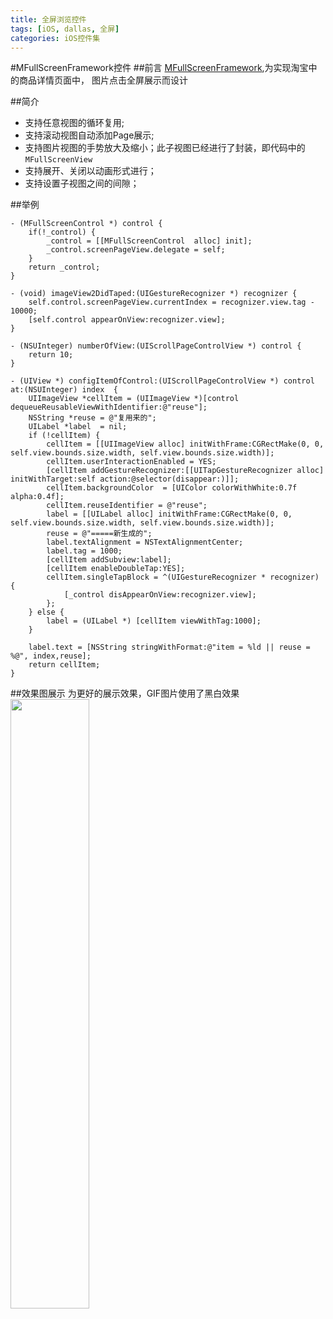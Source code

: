 ```yaml
---
title: 全屏浏览控件
tags: [iOS, dallas, 全屏] 
categories: iOS控件集
---
```

#MFullScreenFramework控件
##前言
[MFullScreenFramework](https://github.com/was0107/MFullScreenFramework),为实现淘宝中的商品详情页面中， 图片点击全屏展示而设计

##简介
*  支持任意视图的循环复用;
*  支持滚动视图自动添加Page展示;
*  支持图片视图的手势放大及缩小；此子视图已经进行了封装，即代码中的`MFullScreenView`
*  支持展开、关闭以动画形式进行；
*  支持设置子视图之间的间隙；


##举例
```
- (MFullScreenControl *) control {
    if(!_control) {
        _control = [[MFullScreenControl  alloc] init];
        _control.screenPageView.delegate = self;
    }
    return _control;
}

- (void) imageView2DidTaped:(UIGestureRecognizer *) recognizer {
    self.control.screenPageView.currentIndex = recognizer.view.tag - 10000;
    [self.control appearOnView:recognizer.view];
}

- (NSUInteger) numberOfView:(UIScrollPageControlView *) control {
    return 10;
}

- (UIView *) configItemOfControl:(UIScrollPageControlView *) control at:(NSUInteger) index  {
    UIImageView *cellItem = (UIImageView *)[control dequeueReusableViewWithIdentifier:@"reuse"];
    NSString *reuse = @"复用来的";
    UILabel *label  = nil;
    if (!cellItem) {
        cellItem = [[UIImageView alloc] initWithFrame:CGRectMake(0, 0, self.view.bounds.size.width, self.view.bounds.size.width)];
        cellItem.userInteractionEnabled = YES;
        [cellItem addGestureRecognizer:[[UITapGestureRecognizer alloc] initWithTarget:self action:@selector(disappear:)]];
        cellItem.backgroundColor  = [UIColor colorWithWhite:0.7f alpha:0.4f];
        cellItem.reuseIdentifier = @"reuse";
        label = [[UILabel alloc] initWithFrame:CGRectMake(0, 0, self.view.bounds.size.width, self.view.bounds.size.width)];
        reuse = @"=====新生成的";
        label.textAlignment = NSTextAlignmentCenter;
        label.tag = 1000;
        [cellItem addSubview:label];
        [cellItem enableDoubleTap:YES];
        cellItem.singleTapBlock = ^(UIGestureRecognizer * recognizer) {
            [_control disAppearOnView:recognizer.view];
        };
    } else {
        label = (UILabel *) [cellItem viewWithTag:1000];
    }
    
    label.text = [NSString stringWithFormat:@"item = %ld || reuse = %@", index,reuse];
    return cellItem;
}
```
##效果图展示
为更好的展示效果，GIF图片使用了黑白效果 
<img src="https://raw.githubusercontent.com/was0107/MFullScreenFramework/master/images/full.gif" width="50%">



